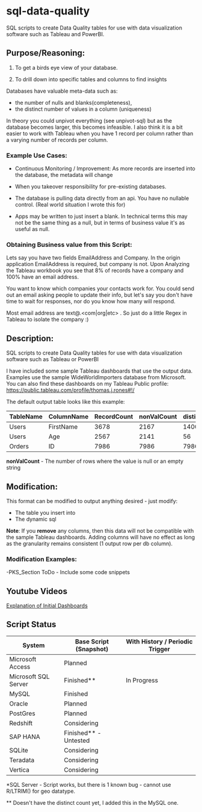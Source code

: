 # sql-data-quality

SQL scripts to create Data Quality tables for use with data visualization software such as Tableau and PowerBI.

## Purpose/Reasoning:
1. To get a birds eye view of your database.

2. To drill down into specific tables and columns to find insights 

   

Databases have valuable meta-data such as: 

- the number of nulls and blanks(completeness), 
- the distinct number of values in a column (uniqueness)  

In theory you could unpivot everything (see unpivot-sql) but as the database becomes larger, this becomes infeasible. I also think it is a bit easier to work with Tableau when you have 1 record per column rather than a varying number of records per column. 

### Example Use Cases:
- Continuous Monitoring / Improvement: As more records are inserted into the database, the metadata will change 
- When you takeover responsibility for pre-existing databases.
- The database is pulling data directly from an api. You have no nullable control. (Real world situation I wrote this for)

- Apps may be written to just insert a blank. In technical terms this may not be the same thing as a null, but in terms of business value it's as useful as null.

### Obtaining Business value from this Script:
Lets say you have two fields EmailAddress and Company. In the origin application EmailAddress is required, but company is not. Upon Analyzing the Tableau workbook you see that 8% of records have a company and 100% have an email address.

You want to know which companies your contacts work for. You could send out an email asking people to update their info, but let's say you don't have time to wait for responses,
nor do you know how many will respond.

Most email address are text@<company>.<com|org|etc> . So just do a little Regex in Tableau to isolate the company :) 




## Description:
SQL scripts to create Data Quality tables for use with data visualization software such as Tableau or PowerBI

I have included some sample Tableau dashboards that use the output data. Examples use the sample WideWorldImporters database from Microsoft. You can also find these dashboards on my Tableau Public profile:
https://public.tableau.com/profile/thomas.j.rones#!/

The default output table looks like this example:

| TableName  | ColumnName | RecordCount | nonValCount  | distinctCount |
| ---------- |-------------|-----| ----- | ----- |
| Users | FirstName | 3678 | 2167| 1400 |
| Users | Age | 2567 | 2141| 56 |
| Orders | ID | 7986 | 7986 | 7986 |

**nonValCount** - The number of rows where the value is null or an empty string



## Modification:
This format can be modified to output anything desired - just modify:

- The table you insert into
- The dynamic sql

**Note**: If you **remove** any columns, then this data will not be compatible with the sample Tableau dashboards. Adding columns will have no effect as long as the granularity remains consistent (1 output row per db column).

### Modification Examples:

-PKS_Section ToDo - Include some code snippets



## Youtube Videos

[Explanation of Initial Dashboards](https://www.youtube.com/watch?v=y6bVVeqySCw)




## Script Status
| System               | Base Script (Snapshot) | With History / Periodic Trigger |
| ------------- | ------------- | ------------- |
|Microsoft Access | Planned |  |
|Microsoft SQL Server| Finished** | In Progress |
|MySQL| Finished |  |
|Oracle | Planned |  |
|PostGres| Planned |  |
|Redshift| Considering |  |
|SAP HANA 	| 	Finished** - Untested  | 	  	|
|SQLite|Considering||
|Teradata|Considering||
|Vertica|Considering||

*SQL Server - Script works, but there is 1 known bug - cannot use R/LTRIM() for geo datatype.   

** Doesn't have the distinct count yet, I added this in the MySQL one.


